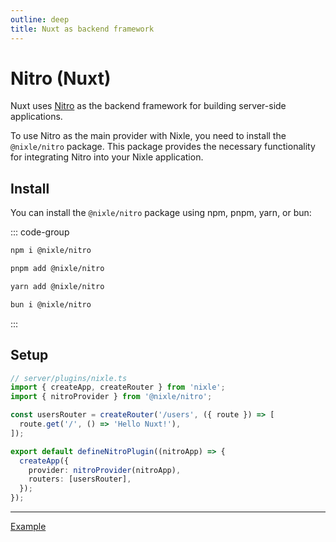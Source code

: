 ```yaml
---
outline: deep
title: Nuxt as backend framework
---
```


# Nitro (Nuxt)

Nuxt uses [Nitro](https://nitro.unjs.io/) as the backend framework for building server-side applications.

To use Nitro as the main provider with Nixle, you need to install the `@nixle/nitro` package. This package provides the necessary functionality for integrating Nitro into your Nixle application.

## Install

You can install the `@nixle/nitro` package using npm, pnpm, yarn, or bun:

::: code-group

```sh [npm]
npm i @nixle/nitro
```

```sh [pnpm]
pnpm add @nixle/nitro
```

```sh [yarn]
yarn add @nixle/nitro
```

```sh [bun]
bun i @nixle/nitro
```

:::

## Setup

<!-- prettier-ignore-start -->
```ts
// server/plugins/nixle.ts
import { createApp, createRouter } from 'nixle';
import { nitroProvider } from '@nixle/nitro';

const usersRouter = createRouter('/users', ({ route }) => [
  route.get('/', () => 'Hello Nuxt!'),
]);

export default defineNitroPlugin((nitroApp) => {
  createApp({
    provider: nitroProvider(nitroApp),
    routers: [usersRouter],
  });
});
```
<!-- prettier-ignore-end -->

---

[Example](https://github.com/letstri/nixle/tree/main/examples/nuxt)
